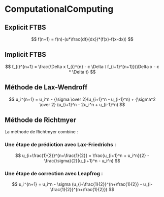 # ComputationalComputing

## Explicit FTBS

$$
f(n+1) = f(n)-(u*\frac{dt}{dx})*(f(x)-f(x-dx))
$$

## Implicit FTBS

$$
f_{i}^{n+1} = \frac{\Delta x f_{i}^{n} - c \Delta t f_{i+1}^{n+1}}{\Delta x - c * \Delta t}
$$



## **Méthode de Lax-Wendroff**

$$ 
u_i^{n+1} = u_i^n - {\sigma \over 2}(u_{i+1}^n - u_{i-1}^n) + {\sigma^2 \over 2} (u_{i+1}^n - 2u_i^n + u_{i-1}^n)
$$

## **Méthode de Richtmyer**
La méthode de Richtmyer combine :
### Une **étape de prédiction** avec Lax-Friedrichs :

   $$
   u_{i+\frac{1}{2}}^{n+\frac{1}{2}} = \frac{u_{i+1}^n + u_i^n}{2} - \frac{\sigma}{2}(u_{i+1}^n - u_i^n)
   $$

### Une **étape de correction** avec Leapfrog :

   $$
   u_i^{n+1} = u_i^n - \sigma (u_{i+\frac{1}{2}}^{n+\frac{1}{2}} - u_{i-\frac{1}{2}}^{n+\frac{1}{2}})
   $$

